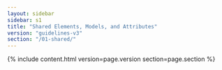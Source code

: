 ```yaml
---
layout: sidebar
sidebar: s1
title: "Shared Elements, Models, and Attributes"
version: "guidelines-v3"
section: "/01-shared/"
---
```

{% include content.html version=page.version section=page.section %}